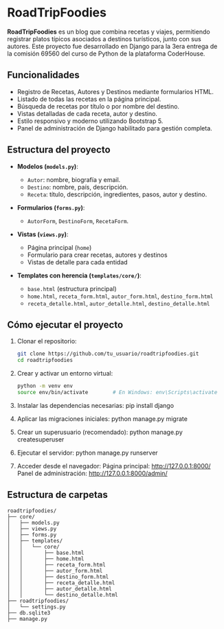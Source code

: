 # RoadTripFoodies

**RoadTripFoodies** es un blog que combina recetas y viajes, permitiendo registrar platos típicos asociados a destinos turísticos, junto con sus autores. Este proyecto fue desarrollado en Django para la 3era entrega de la comisión 69560 del curso de Python de la plataforma CoderHouse.

## Funcionalidades

- Registro de Recetas, Autores y Destinos mediante formularios HTML.
- Listado de todas las recetas en la página principal.
- Búsqueda de recetas por título o por nombre del destino.
- Vistas detalladas de cada receta, autor y destino.
- Estilo responsivo y moderno utilizando Bootstrap 5.
- Panel de administración de Django habilitado para gestión completa.

## Estructura del proyecto

- **Modelos (`models.py`)**:
  - `Autor`: nombre, biografía y email.
  - `Destino`: nombre, país, descripción.
  - `Receta`: título, descripción, ingredientes, pasos, autor y destino.

- **Formularios (`forms.py`)**:
  - `AutorForm`, `DestinoForm`, `RecetaForm`.

- **Vistas (`views.py`)**:
  - Página principal (`home`)
  - Formulario para crear recetas, autores y destinos
  - Vistas de detalle para cada entidad

- **Templates con herencia (`templates/core/`)**:
  - `base.html` (estructura principal)
  - `home.html`, `receta_form.html`, `autor_form.html`, `destino_form.html`
  - `receta_detalle.html`, `autor_detalle.html`, `destino_detalle.html`

## Cómo ejecutar el proyecto

1. Clonar el repositorio:

   ```bash
   git clone https://github.com/tu_usuario/roadtripfoodies.git
   cd roadtripfoodies

2. Crear y activar un entorno virtual:

   ```bash
   python -m venv env
   source env/bin/activate        # En Windows: env\Scripts\activate

3. Instalar las dependencias necesarias:
    pip install django

4. Aplicar las migraciones iniciales:
    python manage.py migrate

5. Crear un superusuario (recomendado):
    python manage.py createsuperuser

6. Ejecutar el servidor:
    python manage.py runserver

7. Acceder desde el navegador:
    Página principal: http://127.0.0.1:8000/
	Panel de administración: http://127.0.0.1:8000/admin/

## Estructura de carpetas

    roadtripfoodies/
    ├── core/
    │   ├── models.py
    │   ├── views.py
    │   ├── forms.py
    │   ├── templates/
    │   │   └── core/
    │   │       ├── base.html
    │   │       ├── home.html
    │   │       ├── receta_form.html
    │   │       ├── autor_form.html
    │   │       ├── destino_form.html
    │   │       ├── receta_detalle.html
    │   │       ├── autor_detalle.html
    │   │       └── destino_detalle.html
    ├── roadtripfoodies/
    │   └── settings.py
    ├── db.sqlite3
    ├── manage.py
